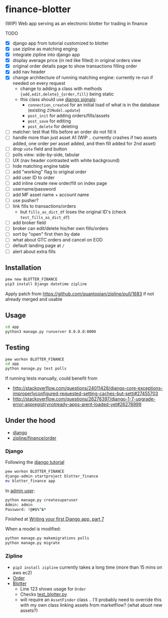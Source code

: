 # finance-blotter
(WIP) Web app serving as an electronic blotter for trading in finance

TODO
- [x] django app from tutorial customized to blotter
- [x] use zipline as matching enging
- [x] integrate zipline into django app
- [x] display average price (in red like filled) in original orders view
- [x] original order details page to show transactions filling order
- [x] add nav header
- [x] change architecture of running matching engine: currently re-run if needed on every request
  - change to adding a class with methods `{add,edit,delete}_{order,fill}` being static
  - this class should use [django signals](https://docs.djangoproject.com/en/1.10/ref/signals/):
    - `connection_created` for an initial load of what is in the database (existing `ZlModel.update`)
    - `post_init` for adding orders/fills/assets
    - `post_save` for editing
    - `post_delete` for deleting
- [ ] matcher: test that fills before an order do not fill it
- [ ] handle more than just asset A1 (WIP .. currently crashes if two assets added, one order per asset added, and then fill added for 2nd asset)
- [ ] drop `vote` field and button
- [ ] polls view: side-by-side, tabular
- [ ] UX (nav header contrasted with white background)
- [ ] hide matching engine table
- [ ] add "working" flag to original order
- [ ] add user ID to order
- [ ] add inline create new order/fill on index page
- [ ] username/password
- [ ] add MF asset name + account name
- [ ] use pusher?
- [ ] link fills to transactions/orders
  - but `fills_as_dict_df` loses the original ID's (check `test_fills_as_dict_df`)
- [ ] add broker field
- [ ] broker can edit/delete his/her own fills/orders
- [ ] sort by "open" first then by date
- [ ] what about GTC orders and cancel on EOD
- [ ] default landing page at `/`
- [ ] alert about extra fills

## Installation
```bash
pew new BLOTTER_FINANCE
pip3 install Django datetime zipline
```

Apply patch from https://github.com/quantopian/zipline/pull/1683 if not already merged and usable

## Usage
```bash
cd app
python3 manage.py runserver 0.0.0.0:8000
```

## Testing
```bash
pew workon BLOTTER_FINANCE
cd app
python manage.py test polls
```

If running tests manually, could benefit from
* http://stackoverflow.com/questions/24011428/django-core-exceptions-improperlyconfigured-requested-setting-caches-but-setti#27455703
* http://stackoverflow.com/questions/26276397/django-1-7-upgrade-error-appregistrynotready-apps-arent-loaded-yet#26278999

## Under the hood

* [django](https://www.djangoproject.com/)
* [zipline/finance/order](https://github.com/quantopian/zipline/blob/master/zipline/finance/order.py)


### Django
Following the [django tutorial](https://docs.djangoproject.com/en/1.10/intro/tutorial01/)
```bash
pew workon BLOTTER_FINANCE
django-admin startproject blotter_finance
mv blotter_finance app
```

In [admin user](https://docs.djangoproject.com/en/1.10/intro/tutorial02/#creating-an-admin-user):
```bash
python manage.py createsuperuser
Admin: admin
Password: !@#$%^&*
```

Finished at [Writing your first Django app, part 7](https://docs.djangoproject.com/en/1.10/intro/tutorial07/)


When a model is modified:
```bash
python manage.py makemigrations polls
python manage.py migrate
```

### Zipline
* `pip3 install zipline` currently takes a long time (more than 15 mins on aws ec2)
* [Order](https://github.com/quantopian/zipline/blob/master/zipline/finance/order.py)
* [Blotter](https://github.com/quantopian/zipline/blob/3350227f44dcf36b6fe3c509dcc35fe512965183/zipline/finance/blotter.py#L123)
  * Line 123 shows usage for `Order`
  * Checks [test_blotter.py](https://github.com/quantopian/zipline/blob/3350227f44dcf36b6fe3c509dcc35fe512965183/tests/test_blotter.py)
  * will require an `AssetFinder` class .. I'll probably need to override this with my own class linking assets from marketflow? (what abuot new assets?)
